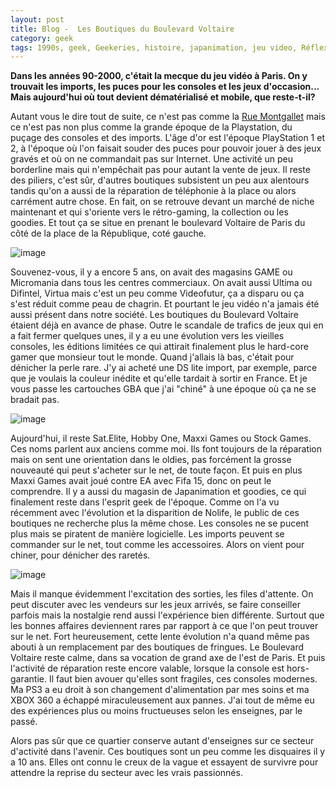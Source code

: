 ```yaml
---
layout: post
title: Blog -  Les Boutiques du Boulevard Voltaire
category: geek
tags: 1990s, geek, Geekeries, histoire, japanimation, jeu video, Réflexion
---
```

**Dans les années 90-2000, c'était la mecque du jeu vidéo à Paris. On y trouvait les imports, les puces pour les consoles et les jeux d'occasion... Mais aujourd'hui où tout devient dématérialisé et mobile, que reste-t-il?**

Autant vous le dire tout de suite, ce n'est pas comme la [Rue Montgallet](https://www.cheziceman.fr/2017/montgalletmort/) mais ce n'est pas non plus comme la grande époque de la Playstation, du puçage des consoles et des imports. L'âge d'or est l'époque PlayStation 1 et 2, à l'époque où l'on faisait souder des puces pour pouvoir jouer à des jeux gravés et où on ne commandait pas sur Internet. Une activité un peu borderline mais qui n'empêchait pas pour autant la vente de jeux. Il reste des piliers, c'est sûr, d'autres boutiques subsistent un peu aux alentours tandis qu'on a aussi de la réparation de téléphonie à la place ou alors carrément autre chose. En fait, on se retrouve devant un marché de niche maintenant et qui s'oriente vers le rétro-gaming, la collection ou les goodies. Et tout ça se situe en prenant le boulevard Voltaire de Paris du côté de la place de la République, coté gauche.

![image](https://filedn.eu/llqi9IBxlYouGRXYG2xlROb/img/2018/voltaire1.jpg)

Souvenez-vous, il y a encore 5 ans, on avait des magasins GAME ou Micromania dans tous les centres commerciaux. On avait aussi Ultima ou Difintel, Virtua mais c'est un peu comme Videofutur, ça a disparu ou ça s'est réduit comme peau de chagrin. Et pourtant le jeu vidéo n'a jamais été aussi présent dans notre société. Les boutiques du Boulevard Voltaire étaient déjà en avance de phase. Outre le scandale de trafics de jeux qui en a fait fermer quelques unes, il y a eu une évolution vers les vieilles consoles, les éditions limitées ce qui attirait finalement plus le hard-core gamer que monsieur tout le monde. Quand j'allais là bas, c'était pour dénicher la perle rare. J'y ai acheté une DS lite import, par exemple, parce que je voulais la couleur inédite et qu'elle tardait à sortir en France. Et je vous passe les cartouches GBA que j'ai "chiné" à une époque où ça ne se bradait pas.

![image](https://filedn.eu/llqi9IBxlYouGRXYG2xlROb/img/2018/voltaire2.jpg)

Aujourd'hui, il reste Sat.Elite, Hobby One, Maxxi Games ou Stock Games. Ces noms parlent aux anciens comme moi. Ils font toujours de la réparation mais on sent une orientation dans le oldies, pas forcément la grosse nouveauté qui peut s'acheter sur le net, de toute façon. Et puis en plus Maxxi Games avait joué contre EA avec Fifa 15, donc on peut le comprendre. Il y a aussi du magasin de Japanimation et goodies, ce qui finalement reste dans l'esprit geek de l'époque. Comme on l'a vu récemment avec l'évolution et la disparition de Nolife, le public de ces boutiques ne recherche plus la même chose. Les consoles ne se pucent plus mais se piratent de manière logicielle. Les imports peuvent se commander sur le net, tout comme les accessoires. Alors on vient pour chiner, pour dénicher des raretés.

![image](https://filedn.eu/llqi9IBxlYouGRXYG2xlROb/img/2018/voltaire2.jpg)

Mais il manque évidemment l'excitation des sorties, les files d'attente. On peut discuter avec les vendeurs sur les jeux arrivés, se faire conseiller parfois mais la nostalgie rend aussi l'expérience bien différente. Surtout que les bonnes affaires deviennent rares par rapport à ce que l'on peut trouver sur le net. Fort heureusement, cette lente évolution n'a quand même pas abouti à un remplacement par des boutiques de fringues. Le Boulevard Voltaire reste calme, dans sa vocation de grand axe de l'est de Paris. Et puis l'activité de réparation reste encore valable, lorsque la console est hors-garantie. Il faut bien avouer qu'elles sont fragiles, ces consoles modernes. Ma PS3 a eu droit à son changement d'alimentation par mes soins et ma XBOX 360 a échappé miraculeusement aux pannes. J'ai tout de même eu des expériences plus ou moins fructueuses selon les enseignes, par le passé.

Alors pas sûr que ce quartier conserve autant d'enseignes sur ce secteur d'activité dans l'avenir. Ces boutiques sont un peu comme les disquaires il y a 10 ans. Elles ont connu le creux de la vague et essayent de survivre pour attendre la reprise du secteur avec les vrais passionnés.
